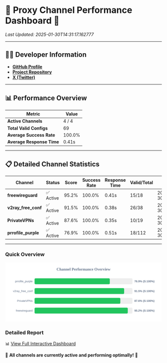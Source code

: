 # 🌟 Proxy Channel Performance Dashboard 🌟

_Last Updated: 2025-01-30T14:31:17.162777_

---

## 👩‍💻 Developer Information

- **[GitHub Profile](https://github.com/4n0nymou3)**  
- **[Project Repository](https://github.com/4n0nymou3/multi-proxy-config-fetcher)**  
- **[X (Twitter)](https://x.com/4n0nymou3)**  

---

## 📊 Performance Overview

| Metric                | Value       |
|-----------------------|-------------|
| **Active Channels**   | 4 / 4       |
| **Total Valid Configs** | 69          |
| **Average Success Rate** | 100.0%      |
| **Average Response Time** | 0.41s       |

---

## 📋 Detailed Channel Statistics

| Channel          | Status     | Score  | Success Rate | Response Time | Valid/Total | Last Success               |
|------------------|------------|--------|--------------|---------------|-------------|----------------------------|
| **freewireguard**  | ✅ Active  | 95.2%  | 100.0% | 0.41s         | 15/18       | 2025-01-30T14:31:17.161229 |
| **v2ray_free_conf**  | ✅ Active  | 91.5%  | 100.0% | 0.38s         | 26/38       | 2025-01-30T14:31:16.338025 |
| **PrivateVPNs**  | ✅ Active  | 87.6%  | 100.0% | 0.35s         | 10/19       | 2025-01-30T14:31:16.725576 |
| **prrofile_purple**  | ✅ Active  | 76.9%  | 100.0% | 0.51s         | 18/112       | 2025-01-30T14:31:15.837889 |

---

### Quick Overview
<div align="center">
  <a href="https://raw.githubusercontent.com/nullluser/NullRepo/refs/heads/main/assets/channel_stats_chart.svg">
    <img src="https://raw.githubusercontent.com/nullluser/NullRepo/refs/heads/main/assets/channel_stats_chart.svg" alt="Source Performance Statistics" width="800">
  </a>
</div>

### Detailed Report
📊 [View Full Interactive Dashboard](https://htmlpreview.github.io/?https://github.com/nullluser/NullRepo/blob/main/assets/performance_report.html)

🎉 **All channels are currently active and performing optimally!** 🎉
